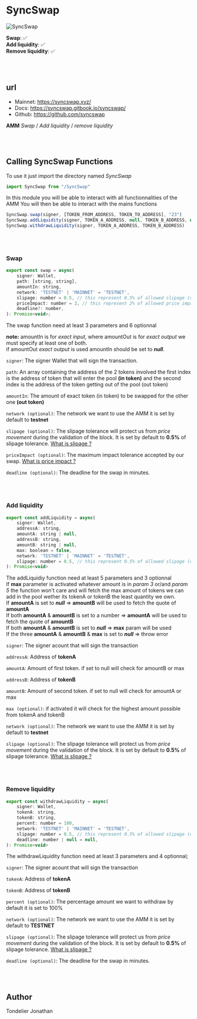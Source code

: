 # SyncSwap  
![SyncSwap](https://3580858907-files.gitbook.io/~/files/v0/b/gitbook-x-prod.appspot.com/o/spaces%2Fa1srPi3SG0RLa68aU4tX%2Fuploads%2Fi5TPxU1dDNRLb0Pba7Pr%2Fspaces_a1srPi3SG0RLa68aU4tX_uploads_36TaC4AQ9oGAenHw4WOc_syncswap_banner.webp?alt=media&token=80226322-ef9b-4af7-a789-932bfdd0d4be)  

**Swap**: ✅    
**Add liquidity**: ✅    
**Remove liquidity**: ✅    
        
<br>
<br>

## url
- Mainnet: https://syncswap.xyz/
- Docs:    https://syncswap.gitbook.io/syncswap/
- Github:  https://github.com/syncswap
  
**AMM** *Swap* / *Add liquidity* / *remove liquidity*  
      
<br>
<br>

## Calling SyncSwap Functions

To use it just import the directory named *SyncSwap*  
```javascript
import SyncSwap from "/SyncSwap"
```

In this module you will be able to interact with all functionnalities of the AMM
You will then be able to interact with the mains functions

```javascript
SyncSwap.swap(signer, [TOKEN_FROM_ADDRESS, TOKEN_TO_ADDRESS], "23")
SyncSwap.addLiquidity(signer, TOKEN_A_ADDRESS, null, TOKEN_B_ADDRESS, null, 1)
SyncSwap.withdrawLiquidity(signer, TOKEN_A_ADDRESS, TOKEN_B_ADDRESS)
```
      
<br>
<br>

### Swap  
```javascript
export const swap = async(
    signer: Wallet,
    path: [string, string],
    amountIn: string,
    network: 'TESTNET' | 'MAINNET' = 'TESTNET',
    slipage: number = 0.5, // this represent 0.5% of allowed slipage (default)
    priceImpact: number = 2, // this represent 2% of allowed price impact (default)
    deadline?: number,
): Promise<void>;
```
The swap function need at least 3 parameters and 6 optionnal  

**note:** amountIn is for *exact input*, where amountOut is for *exact output* we must specify at least one of both.  
          if amountOut *exact output* is used amountIn should be set to ***null***.  
  
`signer`: The signer Wallet that will sign the transaction.  
  
`path`: An array containing the address of the 2 tokens involved the first index is the address of token that will enter the pool **(in token)** and the second index is the address of the token getting out of the pool (out token)  
  
`amountIn`: The amount of exact token (in token) to be swapped for the other one **(out token)**  
  
`network (optional)`: The network we want to use the AMM it is set by default to **testnet**  
  
`slipage (optional)`: The slipage tolerance will protect us from *price movement* during the validation of the block. It is set by default to **0.5%** of slipage tolerance. [What is slipage ?](https://support.uniswap.org/hc/en-us/articles/8643879653261-What-is-Price-Slippage-)  
  
`priceImpact (optional)`: The maximum impact tolerance accepted by our swap. [What is price impact ?](https://support.uniswap.org/hc/en-us/articles/8671539602317-What-is-Price-Impact-#:~:text=Price%20Impact%20is%20the%20change,size%20of%20the%20liquidity%20pool.)  
  
`deadline (optional)`: The deadline for the swap in minutes.  
      
<br>
<br>

### Add liquidity  
  
```javascript
export const addLiquidity = async(
    signer: Wallet,                        
    addressA: string,                       
    amountA: string | null,     
    addressB: string,                       
    amountB: string | null,     
    max: boolean = false,                         
    network: 'TESTNET' | 'MAINNET' = 'TESTNET',            
    slipage: number = 0.5, // this represent 0.5% of allowed slipage (default)
): Promise<void>
```
The addLiquidiy function need at least 5 parameters and 3 optionnal  
If **max** parameter is activated whatever amount is in *param 3* or/and *param 5* the function won't care and will fetch the max amount of tokens we can add in the pool wether its tokenA or tokenB the least quantity we own.  
If **amountA** is set to ***null*** => **amountB** will be used to fetch the quote of **amountA**  
If both **amountA** & **amountB** is set to a number => **amountA** will be used to fetch the quote of **amountB**  
If both **amountA** & **amountB** is set to ***null*** => **max** param will be used   
If the three **amountA** & **amountB** & **max** is set to ***null*** => throw error  
  
`signer`: The signer acount that will sign the transaction  
  
`addressA`: Address of **tokenA**  
  
`amountA`: Amount of first token. if set to null will check for amountB or max  
  
`addressB`: Address of **tokenB**  
  
`amountB`: Amount of second token. if set to null will check for amountA or max  
  
`max (optional)`: if activated it will check for the highest amount possible from tokenA and tokenB  
  
`network (optional)`: The network we want to use the AMM it is set by default to **testnet**  
  
`slipage (optional)`: The slipage tolerance will protect us from *price movement* during the validation of the block. It is set by default to **0.5%** of slipage tolerance. [What is slipage ?](https://support.uniswap.org/hc/en-us/articles/8643879653261-What-is-Price-Slippage-)  
  
<br>
<br>

### Remove liquidity  
  
```javascript
export const withdrawLiquidity = async(
    signer: Wallet, 
    tokenA: string, 
    tokenB: string, 
    percent: number = 100, 
    network: 'TESTNET' | 'MAINNET' = 'TESTNET', 
    slipage: number = 0.5, // this represent 0.5% of allowed slipage (default)
    deadline: number | null = null,
): Promise<void>
```
The withdrawLiquidity function need at least 3 parameters and 4 optionnal;   
  
`signer`: The signer acount that will sign the transaction  
  
`tokenA`: Address of **tokenA**  
  
`tokenB`: Address of **tokenB**  
  
`percent (optional)`: The percentage amount we want to withdraw by default it is set to 100%  
  
`network (optional)`: The network we want to use the AMM it is set by default to **TESTNET**  
   
`slipage (optional)`: The slipage tolerance will protect us from *price movement* during the validation of the block. It is set by default to **0.5%** of slipage tolerance. [What is slipage ?](https://support.uniswap.org/hc/en-us/articles/8643879653261-What-is-Price-Slippage-)   
  
`deadline (optional)`: The deadline for the swap in minutes.  
        
<br>
<br>

## Author
 
Tondelier Jonathan